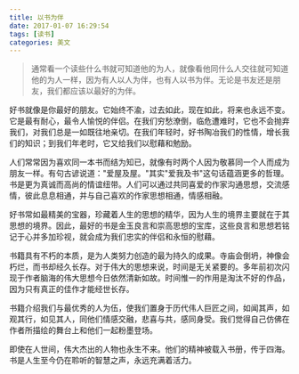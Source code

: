 ```yaml
---
title: 以书为伴
date: 2017-01-07 16:29:54
tags: [读书]
categories: 美文
---
```

>通常看一个读些什么书就可知道他的为人，就像看他同什么人交往就可知道他的为人一样，因为有人以人为伴，也有人以书为伴。无论是书友还是朋友，我们都应该以最好的为伴。

好书就像是你最好的朋友。它始终不渝，过去如此，现在如此，将来也永远不变。它是最有耐心，最令人愉悦的伴侣。在我们穷愁潦倒，临危遭难时，它也不会抛弃我们，对我们总是一如既往地亲切。在我们年轻时，好书陶冶我们的性情，增长我们的知识；到我们年老时，它又给我们以慰藉和勉励。
<!-- more -->
人们常常因为喜欢同一本书而结为知已，就像有时两个人因为敬慕同一个人而成为朋友一样。有句古谚说道：&quot;爱屋及屋。&quot;其实&quot;爱我及书&quot;这句话蕴涵更多的哲理。书是更为真诚而高尚的情谊纽带。人们可以通过共同喜爱的作家沟通思想，交流感情，彼此息息相通，并与自己喜欢的作家思想相通，情感相融。

好书常如最精美的宝器，珍藏着人生的思想的精华，因为人生的境界主要就在于其思想的境界。因此，最好的书是金玉良言和崇高思想的宝库，这些良言和思想若铭记于心并多加珍视，就会成为我们忠实的伴侣和永恒的慰藉。

书籍具有不朽的本质，是为人类努力创造的最为持久的成果。寺庙会倒坍，神像会朽烂，而书却经久长存。对于伟大的思想来说，时间是无关紧要的。多年前初次闪现于作者脑海的伟大思想今日依然清新如故。时间惟一的作用是淘汰不好的作品，因为只有真正的佳作才能经世长存。

书籍介绍我们与最优秀的人为伍，使我们置身于历代伟人巨匠之间，如闻其声，如观其行，如见其人，同他们情感交融，悲喜与共，感同身受。我们觉得自己仿佛在作者所描绘的舞台上和他们一起粉墨登场。

即使在人世间，伟大杰出的人物也永生不来。他们的精神被载入书册，传于四海。书是人生至今仍在聆听的智慧之声，永远充满着活力。